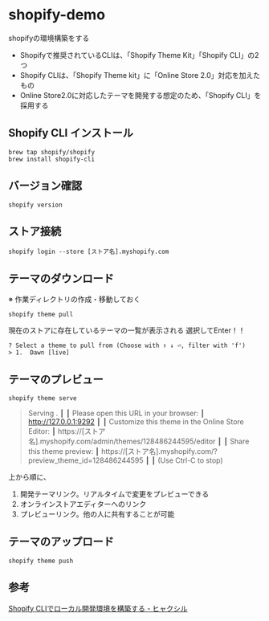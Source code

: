 # shopify-demo
shopifyの環境構築をする

- Shopifyで推奨されているCLIは、「Shopify Theme Kit」「Shopify CLI」の2つ
- Shopify CLIは、「Shopify Theme kit」に「Online Store 2.0」対応を加えたもの
- Online Store2.0に対応したテーマを開発する想定のため、「Shopify CLI」を採用する

## Shopify CLI インストール
```
brew tap shopify/shopify
brew install shopify-cli
```

## バージョン確認
```
shopify version
```

## ストア接続
```
shopify login --store [ストア名].myshopify.com
```

## テーマのダウンロード
※ 作業ディレクトリの作成・移動しておく
```
shopify theme pull
```

現在のストアに存在しているテーマの一覧が表示される
選択してEnter！！
```
? Select a theme to pull from (Choose with ↑ ↓ ⏎, filter with 'f')
> 1.  Dawn [live]
```

## テーマのプレビュー
```
shopify theme serve
```
> Serving .
┃
┃ Please open this URL in your browser:
┃ http://127.0.0.1:9292
┃
┃ Customize this theme in the Online Store Editor:
┃ https://[ストア名].myshopify.com/admin/themes/128486244595/editor
┃
┃ Share this theme preview:
┃ https://[ストア名].myshopify.com/?preview_theme_id=128486244595
┃
┃ (Use Ctrl-C to stop)

上から順に、
1. 開発テーマリンク。リアルタイムで変更をプレビューできる
2. オンラインストアエディターへのリンク
3. プレビューリンク。他の人に共有することが可能

## テーマのアップロード
```
shopify theme push
```

## 参考
[Shopify CLIでローカル開発環境を構築する - ヒャクシル](https://siru.100you.co.jp/shopify-local-development/)